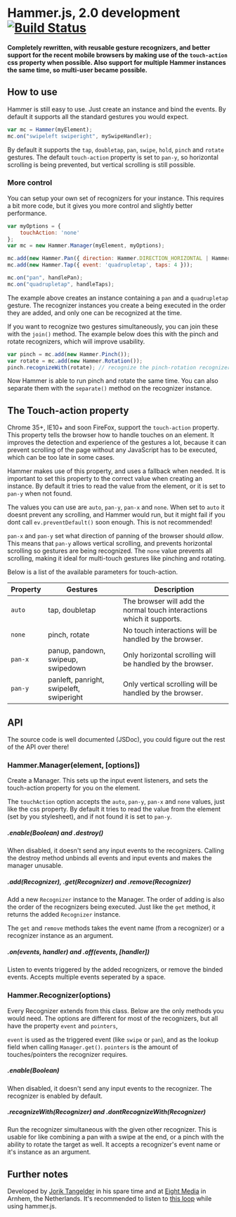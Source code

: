 # Hammer.js, 2.0 development [![Build Status](https://travis-ci.org/EightMedia/hammer.js.svg?branch=2.0.x)](https://travis-ci.org/EightMedia/hammer.js/)

**Completely rewritten, with reusable gesture recognizers, and better support for the recent mobile browsers by
making use of the `touch-action` css property when possible. Also support for multiple Hammer instances the same
time, so multi-user became possible.**

## How to use
Hammer is still easy to use. Just create an instance and bind the events. By default it supports all the standard
gestures you would expect.

````js
var mc = Hammer(myElement);
mc.on("swipeleft swiperight", mySwipeHandler);
````

By default it supports the `tap`, `doubletap`, `pan`, `swipe`, `hold`, `pinch` and `rotate` gestures. The default
`touch-action` property is set to `pan-y`, so horizontal scrolling is being prevented, but vertical scrolling is
still possible.

### More control
You can setup your own set of recognizers for your instance. This requires a bit more code, but it gives you more
control and slightly better performance.

````js
var myOptions = {
    touchAction: 'none'
};
var mc = new Hammer.Manager(myElement, myOptions);

mc.add(new Hammer.Pan({ direction: Hammer.DIRECTION_HORIZONTAL | Hammer.DIRECTION_VERTICAL }));
mc.add(new Hammer.Tap({ event: 'quadrupletap', taps: 4 }));

mc.on("pan", handlePan);
mc.on("quadrupletap", handleTaps);
````

The example above creates an instance containing a `pan` and a `quadrupletap` gesture. The recognizer instances you
create a being executed in the order they are added, and only one can be recognized at the time.

If you want to recognize two gestures simultaneously, you can join these with the `join()` method. The example
below does this with the pinch and rotate recognizers, which will improve usability.

````js
var pinch = mc.add(new Hammer.Pinch());
var rotate = mc.add(new Hammer.Rotation());
pinch.recognizeWith(rotate); // recognize the pinch-rotation recognizers simultaneous
````

Now Hammer is able to run pinch and rotate the same time. You can also separate them with the `separate()` method on
the recognizer instance.

## The Touch-action property
Chrome 35+, IE10+ and soon FireFox, support the `touch-action` property. This property tells the browser how to
handle touches on an element. It improves the detection and experience of the gestures a lot, because it can prevent
scrolling of the page without any JavaScript has to be executed, which can be too late in some cases.

Hammer makes use of this property, and uses a fallback when needed. It is important to set this property to the
correct value when creating an instance. By default it tries to read the value from the element,
or it is set to `pan-y` when not found.

The values you can use are `auto`, `pan-y`, `pan-x` and `none`. When set to `auto` it doesnt prevent any scrolling,
and Hammer would run, but it might fail if you dont call `ev.preventDefault()` soon enough. This is not recommended!

`pan-x` and `pan-y` set what direction of panning of the browser should _allow_. This means that `pan-y` allows
vertical scrolling, and prevents horizontal scrolling so gestures are being recognized. The `none`
value prevents all scrolling, making it ideal for multi-touch gestures like pinching and rotating.

Below is a list of the available parameters for touch-action.

| Property  | Gestures              | Description           |
|-----------|-----------------------|-----------------------|
| `auto`    | tap, doubletap        | The browser will add the normal touch interactions which it supports. |
| `none`	| pinch, rotate         | No touch interactions will be handled by the browser. |
| `pan-x`	| panup, pandown, swipeup, swipedown | Only horizontal scrolling will be handled by the browser. |
| `pan-y`	| panleft, panright, swipeleft, swiperight | Only vertical scrolling will be handled by the browser. |

## API
The source code is well documented (JSDoc), you could figure out the rest of the API over there!

### Hammer.Manager(element, [options])
Create a Manager. This sets up the input event listeners, and sets the touch-action property for you on the element.

The `touchAction` option accepts the `auto`, `pan-y`, `pan-x` and `none` values, just like the css property. By default
 it tries to read the value from the element (set by you stylesheet), and if not found it is set to `pan-y`.

##### .enable(Boolean) and .destroy()
When disabled, it doesn't send any input events to the recognizers. Calling the destroy method unbinds all events and 
input events and makes the manager unusable.

##### .add(Recognizer), .get(Recognizer) and .remove(Recognizer)
Add a new `Recognizer` instance to the Manager. The order of adding is also the order of the recognizers being
executed. Just like the `get` method, it returns the added `Recognizer` instance.

The `get` and `remove` methods takes the event name (from a recognizer) or a recognizer instance as an argument.

##### .on(events, handler) and .off(events, [handler])
Listen to events triggered by the added recognizers, or remove the binded events. Accepts multiple events seperated
by a space.

### Hammer.Recognizer(options)
Every Recognizer extends from this class. Below are the only methods you would need. The options are different
for most of the recognizers, but all have the property `event` and `pointers`,

`event` is used as the triggered event (like `swipe` or `pan`), and as the lookup field when calling `Manager.get()`.
`pointers` is the amount of touches/pointers the recognizer requires.

##### .enable(Boolean)
When disabled, it doesn't send any input events to the recognizer. The recognizer is enabled by default. 

##### .recognizeWith(Recognizer) and .dontRecognizeWith(Recognizer)
Run the recognizer simultaneous with the given other recognizer. This is usable for like combining a pan with a
swipe at the end, or a pinch with the ability to rotate the target as well. It accepts a recognizer's event name or
it's instance as an argument.

## Further notes
Developed by [Jorik Tangelder](http://twitter.com/jorikdelaporik) in his spare time and at
[Eight Media](http://www.eight.nl/) in Arnhem, the Netherlands. It's recommended to listen to
[this loop](http://soundcloud.com/eightmedia/hammerhammerhammer) while using hammer.js.
